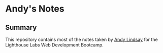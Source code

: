 # Andy's Notes

## Summary

This repository contains most of the notes taken by [Andy Lindsay](https://github.com/andydlindsay) for the Lighthouse Labs Web Development Bootcamp.
